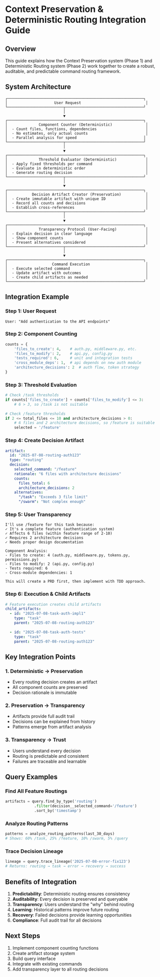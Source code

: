 # Context Preservation & Deterministic Routing Integration Guide

## Overview

This guide explains how the Context Preservation system (Phase 1) and Deterministic Routing system (Phase 2) work together to create a robust, auditable, and predictable command routing framework.

## System Architecture

```
┌─────────────────────────────────────────────────────────────┐
│                     User Request                             │
└─────────────────────────┬───────────────────────────────────┘
                          │
                          ▼
┌─────────────────────────────────────────────────────────────┐
│              Component Counter (Deterministic)               │
│  - Count files, functions, dependencies                      │
│  - No estimates, only actual counts                          │
│  - Parallel analysis for speed                              │
└─────────────────────────┬───────────────────────────────────┘
                          │
                          ▼
┌─────────────────────────────────────────────────────────────┐
│              Threshold Evaluator (Deterministic)             │
│  - Apply fixed thresholds per command                        │
│  - Evaluate in deterministic order                           │
│  - Generate routing decision                                 │
└─────────────────────────┬───────────────────────────────────┘
                          │
                          ▼
┌─────────────────────────────────────────────────────────────┐
│           Decision Artifact Creator (Preservation)           │
│  - Create immutable artifact with unique ID                  │
│  - Record all counts and decisions                           │
│  - Establish cross-references                                │
└─────────────────────────┬───────────────────────────────────┘
                          │
                          ▼
┌─────────────────────────────────────────────────────────────┐
│              Transparency Protocol (User-Facing)             │
│  - Explain decision in clear language                        │
│  - Show component counts                                     │
│  - Present alternatives considered                           │
└─────────────────────────┬───────────────────────────────────┘
                          │
                          ▼
┌─────────────────────────────────────────────────────────────┐
│                    Command Execution                         │
│  - Execute selected command                                  │
│  - Update artifact with outcomes                             │
│  - Create child artifacts as needed                          │
└─────────────────────────────────────────────────────────────┘
```

## Integration Example

### Step 1: User Request
```
User: "Add authentication to the API endpoints"
```

### Step 2: Component Counting
```python
counts = {
    'files_to_create': 4,    # auth.py, middleware.py, etc.
    'files_to_modify': 2,    # api.py, config.py
    'tests_required': 6,     # unit and integration tests
    'cross_module_deps': 1,  # api depends on new auth module
    'architecture_decisions': 2  # auth flow, token strategy
}
```

### Step 3: Threshold Evaluation
```python
# Check /task thresholds
if counts['files_to_create'] + counts['files_to_modify'] <= 3:
    # 6 > 3, so /task is not suitable
    
# Check /feature thresholds  
if 2 <= total_files <= 10 and architecture_decisions > 0:
    # 6 files and 2 architecture decisions, so /feature is suitable
    selected = '/feature'
```

### Step 4: Create Decision Artifact
```yaml
artifact:
  id: "2025-07-08-routing-auth123"
  type: "routing"
  decision:
    selected_command: "/feature"
    rationale: "6 files with architecture decisions"
    counts:
      files_total: 6
      architecture_decisions: 2
    alternatives:
      "/task": "Exceeds 3 file limit"
      "/swarm": "Not complex enough"
```

### Step 5: User Transparency
```
I'll use /feature for this task because:
✓ It's a complete feature (authentication system)
✓ Affects 6 files (within feature range of 2-10)
✓ Requires 2 architecture decisions
✓ Needs proper design documentation

Component Analysis:
- Files to create: 4 (auth.py, middleware.py, tokens.py, permissions.py)
- Files to modify: 2 (api.py, config.py)  
- Tests required: 6
- Cross-module dependencies: 1

This will create a PRD first, then implement with TDD approach.
```

### Step 6: Execution & Child Artifacts
```yaml
# Feature execution creates child artifacts
child_artifacts:
  - id: "2025-07-08-task-auth-impl1"
    type: "task"
    parent: "2025-07-08-routing-auth123"
    
  - id: "2025-07-08-task-auth-tests"
    type: "task"
    parent: "2025-07-08-routing-auth123"
```

## Key Integration Points

### 1. Deterministic → Preservation
- Every routing decision creates an artifact
- All component counts are preserved
- Decision rationale is immutable

### 2. Preservation → Transparency
- Artifacts provide full audit trail
- Decisions can be explained from history
- Patterns emerge from artifact analysis

### 3. Transparency → Trust
- Users understand every decision
- Routing is predictable and consistent
- Failures are traceable and learnable

## Query Examples

### Find All Feature Routings
```python
artifacts = query.find_by_type('routing')
             .filter(decision__selected_command='/feature')
             .sort_by('timestamp')
```

### Analyze Routing Patterns
```python
patterns = analyze_routing_patterns(last_30_days)
# Shows: 60% /task, 25% /feature, 10% /swarm, 5% /query
```

### Trace Decision Lineage
```python
lineage = query.trace_lineage('2025-07-08-error-fix123')
# Returns: routing → task → error → recovery → success
```

## Benefits of Integration

1. **Predictability**: Deterministic routing ensures consistency
2. **Auditability**: Every decision is preserved and queryable  
3. **Transparency**: Users understand the "why" behind routing
4. **Learning**: Historical patterns improve future routing
5. **Recovery**: Failed decisions provide learning opportunities
6. **Compliance**: Full audit trail for all decisions

## Next Steps

1. Implement component counting functions
2. Create artifact storage system
3. Build query interface
4. Integrate with existing commands
5. Add transparency layer to all routing decisions